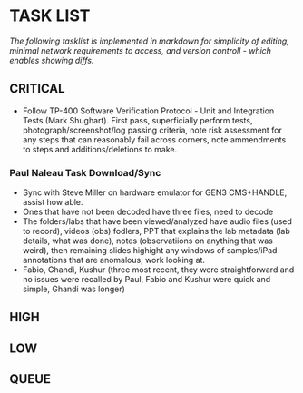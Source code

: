 # TASK LIST
*The following tasklist is implemented in markdown for simplicity of editing, minimal network requirements to access, and version controll \- which enables showing diffs.*

## CRITICAL

- Follow TP-400 Software Verification Protocol - Unit and Integration Tests (Mark Shughart). First pass, superficially perform tests, photograph/screenshot/log passing criteria, note risk assessment for any steps that can reasonably fail across corners, note ammendments to steps and additions/deletions to make.
### Paul Naleau Task Download/Sync
- Sync with Steve Miller on hardware emulator for GEN3 CMS+HANDLE, assist how able.
- Ones that have not been decoded have three files, need to decode
- The folders/labs that have been viewed/analyzed have audio files (used to record), videos (obs) fodlers, PPT that explains the lab metadata (lab details, what was done), notes (observatiions on anything that was weird), then remaining slides highight any windows of samples/iPad annotations that are anomalous, work looking at.
- Fabio, Ghandi, Kushur (three most recent, they were straightforward and no issues were recalled by Paul, Fabio and Kushur were quick and simple, Ghandi was longer)
## HIGH

## LOW

## QUEUE
